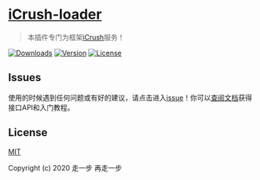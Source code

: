 # [iCrush-loader](https://github.com/yelloxing/iCrush/tree/master/icrush-loader) 

> 本插件专门为框架[iCrush](https://github.com/yelloxing/iCrush)服务！

<a href="https://yelloxing.github.io/npm-downloads/?interval=7&packages=icrush-loader"><img src="https://img.shields.io/npm/dm/icrush-loader.svg" alt="Downloads"></a>
<a href="https://www.npmjs.com/package/icrush-loader"><img src="https://img.shields.io/npm/v/icrush-loader.svg" alt="Version"></a>
<a href="https://github.com/yelloxing/icrush/blob/master/LICENSE"><img src="https://img.shields.io/npm/l/icrush.svg" alt="License"></a>

## Issues
使用的时候遇到任何问题或有好的建议，请点击进入[issue](https://github.com/yelloxing/iCrush/issues)！你可以[查阅文档](https://yelloxing.github.io/iCrush)获得接口API和入门教程。

## License

[MIT](https://github.com/yelloxing/iCrush/blob/master/LICENSE)

Copyright (c) 2020 走一步 再走一步
